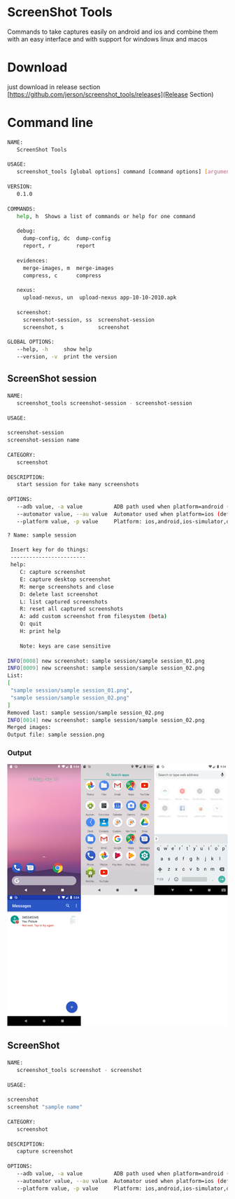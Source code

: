 # ScreenShot Tools

Commands to take captures easily on android and ios and combine them with an easy interface and with support for windows linux and macos


# Download

just download in  release section [https://github.com/jerson/screenshot_tools/releases](Release Section)

# Command line

```bash
NAME:
   ScreenShot Tools

USAGE:
   screenshot_tools [global options] command [command options] [arguments...]

VERSION:
   0.1.0

COMMANDS:
   help, h  Shows a list of commands or help for one command

   debug:
     dump-config, dc  dump-config
     report, r        report

   evidences:
     merge-images, m  merge-images
     compress, c      compress

   nexus:
     upload-nexus, un  upload-nexus app-10-10-2010.apk

   screenshot:
     screenshot-session, ss  screenshot-session
     screenshot, s           screenshot

GLOBAL OPTIONS:
   --help, -h     show help
   --version, -v  print the version

```

## ScreenShot session
```bash
NAME:
   screenshot_tools screenshot-session - screenshot-session

USAGE:
   
screenshot-session
screenshot-session name

CATEGORY:
   screenshot

DESCRIPTION:
   start session for take many screenshots

OPTIONS:
   --adb value, -a value          ADB path used when platform=android (default: "adb")
   --automator value, --au value  Automator used when platform=ios (default: "/usr/bin/automator")
   --platform value, -p value     Platform: ios,android,ios-simulator,desktop (default: "android")

```
```bash
? Name: sample session

 Insert key for do things:
 ------------------------
 help:
	C: capture screenshot
	E: capture desktop screenshot
	M: merge screenshots and close
	D: delete last screenshot
	L: list captured screenshots
	R: reset all captured screenshots
	A: add custom screenshot from filesystem (beta)
	Q: quit
	H: print help

	Note: keys are case sensitive

INFO[0008] new screenshot: sample session/sample session_01.png 
INFO[0009] new screenshot: sample session/sample session_02.png 
List:
[
 "sample session/sample session_01.png",
 "sample session/sample session_02.png"
]
Removed last: sample session/sample session_02.png
INFO[0014] new screenshot: sample session/sample session_02.png 
Merged images:
Output file: sample session.png

```

### Output
![Sample output](./docs/output_session.png)

## ScreenShot 

```bash
NAME:
   screenshot_tools screenshot - screenshot

USAGE:
   
screenshot
screenshot "sample name"

CATEGORY:
   screenshot

DESCRIPTION:
   capture screenshot

OPTIONS:
   --adb value, -a value          ADB path used when platform=android (default: "adb")
   --automator value, --au value  Automator used when platform=ios (default: "/usr/bin/automator")
   --platform value, -p value     Platform: ios,android,ios-simulator,desktop (default: "android")

```
